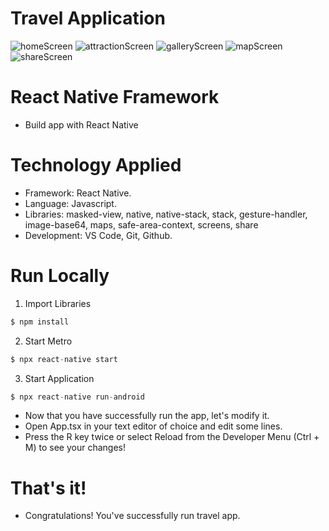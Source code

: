 # Travel Application
![homeScreen](https://github.com/HuaNgocThien/git-hub-travel-app/assets/51635851/49f4c21c-6b48-40a5-953d-842a1d0a5fa5)
![attractionScreen](https://github.com/HuaNgocThien/git-hub-travel-app/assets/51635851/b8ae6dcb-f6e1-4b72-b4c2-96aa86763e1e)
![galleryScreen](https://github.com/HuaNgocThien/git-hub-travel-app/assets/51635851/559ee1a1-11bf-468d-b757-fc6290e0bf23)
![mapScreen](https://github.com/HuaNgocThien/git-hub-travel-app/assets/51635851/654f2180-1ee3-45d4-ab37-726db93b150f)
![shareScreen](https://github.com/HuaNgocThien/git-hub-travel-app/assets/51635851/21f2b227-797b-457c-bc17-325d6652aa29)
# React Native Framework
- Build app with React Native 
# Technology Applied
- Framework: React Native.
- Language: Javascript.
- Libraries: masked-view, native, native-stack, stack, gesture-handler, image-base64, maps, safe-area-context, screens, share
- Development: VS Code, Git, Github.
# Run Locally
1. Import Libraries
```javascript
$ npm install
```
2. Start Metro
```javascript
$ npx react-native start
```
3. Start Application
```javascript
$ npx react-native run-android
```
- Now that you have successfully run the app, let's modify it.
- Open App.tsx in your text editor of choice and edit some lines.
- Press the R key twice or select Reload from the Developer Menu (Ctrl + M) to see your changes!
# That's it!
- Congratulations! You've successfully run travel app.
